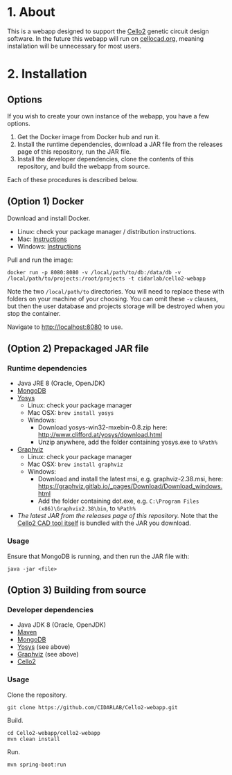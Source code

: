 # 1. About

This is a webapp designed to support the [Cello2](https://github.com/CIDARLAB/Cello2) genetic circuit design software.
In the future this webapp will run on [cellocad.org](http://www.cellocad.org), meaning installation will be unnecessary for most users.

# 2. Installation

## Options

If you wish to create your own instance of the webapp, you have a few options.

1. Get the Docker image from Docker hub and run it.
2. Install the runtime dependencies, download a JAR file from the releases page of this repository, run the JAR file.
2. Install the developer dependencies, clone the contents of this repository, and build the webapp from source.

Each of these procedures is described below.

## (Option 1) Docker

Download and install Docker.

  + Linux: check your package manager / distribution instructions.
  + Mac: [Instructions](https://docs.docker.com/docker-for-mac/install/)
  + Windows: [Instructions](https://docs.docker.com/docker-for-windows/install/)
  
Pull and run the image:

    docker run -p 8080:8080 -v /local/path/to/db:/data/db -v /local/path/to/projects:/root/projects -t cidarlab/cello2-webapp
	
Note the two `/local/path/to` directories. You will need to replace these with folders on your machine of your choosing. You can omit these `-v` clauses, but then the user database and projects storage will be destroyed when you stop the container.

Navigate to <http://localhost:8080> to use.

## (Option 2) Prepackaged JAR file

### Runtime dependencies

  + Java JRE 8 (Oracle, OpenJDK)
  + [MongoDB](https://www.mongodb.com/)
  + [Yosys](http://www.clifford.at/yosys/)
    - Linux: check your package manager
    - Mac OSX: `brew install yosys`
    - Windows:
      * Download yosys-win32-mxebin-0.8.zip here: <http://www.clifford.at/yosys/download.html>
      * Unzip anywhere, add the folder containing yosys.exe to `%Path%`
  + [Graphviz](http://www.graphviz.org/)
    - Linux: check your package manager
    - Mac OSX: `brew install graphviz`
    - Windows:
      * Download and install the latest msi, e.g. graphviz-2.38.msi, here: <https://graphviz.gitlab.io/_pages/Download/Download_windows.html>
      * Add the folder containing dot.exe, e.g. `C:\Program Files (x86)\Graphvix2.38\bin`, to `%Path%`
  + *The latest JAR from the releases page of this repository.* Note that the [Cello2 CAD tool itself](https://github.com/CIDARLAB/Cello2) is bundled with the JAR you download.

### Usage

Ensure that MongoDB is running, and then run the JAR file with:

    java -jar <file>
  
## (Option 3) Building from source

### Developer dependencies

  + Java JDK 8 (Oracle, OpenJDK)
  + [Maven](https://maven.apache.org/)
  + [MongoDB](https://www.mongodb.com/)
  + [Yosys](http://www.clifford.at/yosys/) (see above)
  + [Graphviz](http://www.graphviz.org/) (see above)
  + [Cello2](https://github.com/CIDARLAB/Cello2)

### Usage

Clone the repository.

    git clone https://github.com/CIDARLAB/Cello2-webapp.git

Build.

    cd Cello2-webapp/cello2-webapp
    mvn clean install

Run.

    mvn spring-boot:run
